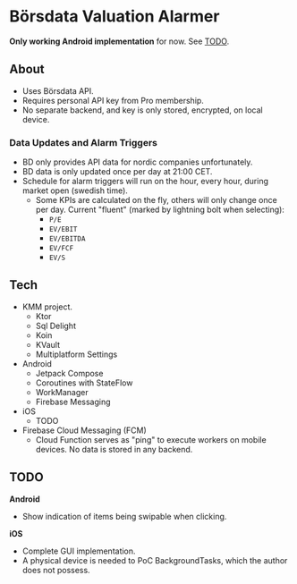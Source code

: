 # Börsdata Valuation Alarmer

**Only working Android implementation** for now. See [TODO](#todo).

## About
  * Uses Börsdata API.
  * Requires personal API key from Pro membership.
  * No separate backend, and key is only stored, encrypted, on local device.

### Data Updates and Alarm Triggers
  * BD only provides API data for nordic companies unfortunately.
  * BD data is only updated once per day at 21:00 CET.
  * Schedule for alarm triggers will run on the hour, every hour, during market open (swedish time).
    * Some KPIs are calculated on the fly, others will only change once per day. Current "fluent" (marked by lightning bolt when selecting):
      * `P/E` 
      * `EV/EBIT`
      * `EV/EBITDA` 
      * `EV/FCF` 
      * `EV/S`

## Tech
  * KMM project.
    * Ktor
    * Sql Delight
    * Koin
    * KVault
    * Multiplatform Settings
  * Android
    * Jetpack Compose
    * Coroutines with StateFlow
    * WorkManager
    * Firebase Messaging
  * iOS
    * TODO
  * Firebase Cloud Messaging (FCM)
    * Cloud Function serves as "ping" to execute workers on mobile devices. No data is stored in any backend. 
  
## TODO 
**Android**
  * Show indication of items being swipable when clicking.

**iOS**
  * Complete GUI implementation.
  * A physical device is needed to PoC BackgroundTasks, which the author does not possess.

